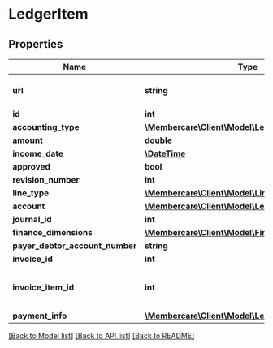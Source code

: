 # LedgerItem

## Properties
Name | Type | Description | Notes
------------ | ------------- | ------------- | -------------
**url** | **string** | The link to the current resource | [optional] 
**id** | **int** |  | [optional] 
**accounting_type** | [**\Membercare\Client\Model\LedgerAccountingType**](LedgerAccountingType.md) |  | [optional] 
**amount** | **double** |  | [optional] 
**income_date** | [**\DateTime**](\DateTime.md) |  | [optional] 
**approved** | **bool** |  | [optional] 
**revision_number** | **int** |  | [optional] 
**line_type** | [**\Membercare\Client\Model\LineType**](LineType.md) |  | [optional] 
**account** | [**\Membercare\Client\Model\LedgerAccount**](LedgerAccount.md) |  | [optional] 
**journal_id** | **int** |  | [optional] 
**finance_dimensions** | [**\Membercare\Client\Model\FinanceDimensions**](FinanceDimensions.md) |  | [optional] 
**payer_debtor_account_number** | **string** |  | [optional] 
**invoice_id** | **int** |  | [optional] 
**invoice_item_id** | **int** | Id from the Invoice Line (Invoice Item) | [optional] 
**payment_info** | [**\Membercare\Client\Model\LedgerItemPaymentInfo**](LedgerItemPaymentInfo.md) |  | [optional] 

[[Back to Model list]](../../README.md#documentation-for-models) [[Back to API list]](../../README.md#documentation-for-api-endpoints) [[Back to README]](../../README.md)


